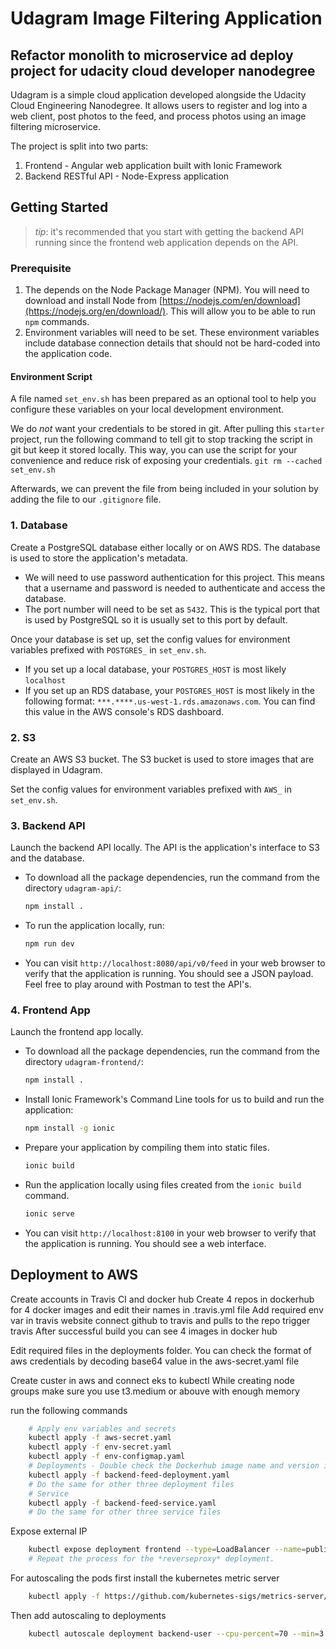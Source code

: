 # Udagram Image Filtering Application
## Refactor monolith to microservice ad deploy project for udacity cloud developer nanodegree

Udagram is a simple cloud application developed alongside the Udacity Cloud Engineering Nanodegree. It allows users to register and log into a web client, post photos to the feed, and process photos using an image filtering microservice.

The project is split into two parts:
1. Frontend - Angular web application built with Ionic Framework
2. Backend RESTful API - Node-Express application

## Getting Started
> _tip_: it's recommended that you start with getting the backend API running since the frontend web application depends on the API.

### Prerequisite
1. The depends on the Node Package Manager (NPM). You will need to download and install Node from [https://nodejs.com/en/download](https://nodejs.org/en/download/). This will allow you to be able to run `npm` commands.
2. Environment variables will need to be set. These environment variables include database connection details that should not be hard-coded into the application code.

#### Environment Script
A file named `set_env.sh` has been prepared as an optional tool to help you configure these variables on your local development environment.
 
We do _not_ want your credentials to be stored in git. After pulling this `starter` project, run the following command to tell git to stop tracking the script in git but keep it stored locally. This way, you can use the script for your convenience and reduce risk of exposing your credentials.
`git rm --cached set_env.sh`

Afterwards, we can prevent the file from being included in your solution by adding the file to our `.gitignore` file.

### 1. Database
Create a PostgreSQL database either locally or on AWS RDS. The database is used to store the application's metadata.

* We will need to use password authentication for this project. This means that a username and password is needed to authenticate and access the database.
* The port number will need to be set as `5432`. This is the typical port that is used by PostgreSQL so it is usually set to this port by default.

Once your database is set up, set the config values for environment variables prefixed with `POSTGRES_` in `set_env.sh`.
* If you set up a local database, your `POSTGRES_HOST` is most likely `localhost`
* If you set up an RDS database, your `POSTGRES_HOST` is most likely in the following format: `***.****.us-west-1.rds.amazonaws.com`. You can find this value in the AWS console's RDS dashboard.


### 2. S3
Create an AWS S3 bucket. The S3 bucket is used to store images that are displayed in Udagram.

Set the config values for environment variables prefixed with `AWS_` in `set_env.sh`.

### 3. Backend API
Launch the backend API locally. The API is the application's interface to S3 and the database.

* To download all the package dependencies, run the command from the directory `udagram-api/`:
    ```bash
    npm install .
    ```
* To run the application locally, run:
    ```bash
    npm run dev
    ```
* You can visit `http://localhost:8080/api/v0/feed` in your web browser to verify that the application is running. You should see a JSON payload. Feel free to play around with Postman to test the API's.

### 4. Frontend App
Launch the frontend app locally.

* To download all the package dependencies, run the command from the directory `udagram-frontend/`:
    ```bash
    npm install .
    ```
* Install Ionic Framework's Command Line tools for us to build and run the application:
    ```bash
    npm install -g ionic
    ```
* Prepare your application by compiling them into static files.
    ```bash
    ionic build
    ```
* Run the application locally using files created from the `ionic build` command.
    ```bash
    ionic serve
    ```
* You can visit `http://localhost:8100` in your web browser to verify that the application is running. You should see a web interface.

## Deployment to AWS
Create accounts in Travis CI and docker hub
Create 4 repos in dockerhub for 4 docker images and edit their names in .travis.yml file
Add required env var in travis website
connect github to travis and pulls to the repo trigger travis 
After successful build you can see 4 images in docker hub

Edit required files in the deployments folder.
You can check the format of aws credentials by decoding base64 value in the aws-secret.yaml file

Create custer in aws and connect eks to kubectl
While creating node groups make sure you use t3.medium or abouve with enough memory

run the following commands
```bash
    # Apply env variables and secrets
    kubectl apply -f aws-secret.yaml
    kubectl apply -f env-secret.yaml
    kubectl apply -f env-configmap.yaml
    # Deployments - Double check the Dockerhub image name and version in the deployment files
    kubectl apply -f backend-feed-deployment.yaml
    # Do the same for other three deployment files
    # Service
    kubectl apply -f backend-feed-service.yaml
    # Do the same for other three service files
```

Expose external IP
```bash
    kubectl expose deployment frontend --type=LoadBalancer --name=publicfrontend
    # Repeat the process for the *reverseproxy* deployment. 
```
For autoscaling the pods first install the kubernetes metric server
```bash
    kubectl apply -f https://github.com/kubernetes-sigs/metrics-server/releases/download/v0.5.0/components.yaml
```

Then add autoscaling to deployments
```bash
    kubectl autoscale deployment backend-user --cpu-percent=70 --min=3 --max=5
```